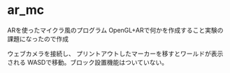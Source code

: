# ar_mc
ARを使ったマイクラ風のプログラム
OpenGL+ARで何かを作成すること実験の課題になったので作成

ウェブカメラを接続し、
プリントアウトしたマーカーを移すとワールドが表示される
WASDで移動。ブロック設置機能はついていない。

